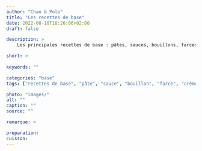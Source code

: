 ```yaml
---
author: "Chan & Polo"
title: "Les recettes de base"
date: 2022-08-18T18:26:06+02:00
draft: false

description: >
    Les principales recettes de base : pâtes, sauces, bouillons, farces, crèmes...

short: >
    
keywords: ""

categories: "base"
tags: ["recettes de base", "pâte", "sauce", "bouillon", "farce", "crème", "viennoiserie"]

photo: "images/"
alt: ""
caption: ""
source: ""

remarque: >

preparation: 
cuisson: 
---
```


